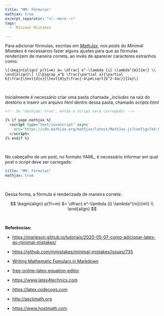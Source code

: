 ```yaml
---
title: "MM: Fórmulas"
mathjax: true
excerpt_separator: "<!--more-->"
tags:
  -  Minimal Mistakes

---
```


Para adicionar fórmulas, escritas em [*MathJax*](https://www.mathjax.org/), nos *posts* do *Minimal Mistakes* é necessários fazer alguns ajustes para que as fórmulas renderizem de maneira correta, ao invés de aparecer caracteres estranhos como:

```
\[\begin{align} p(Yi=m) &= \dfrac{ e^-\lambda {i} \lambda^{m}}{m!} \\ \end{align}\] \[\bigcap_a^b \frac{\partial a}{\partial b}\frac{\text{d}x}{\text{d}y}\frac{-b\pm\sqrt{b^2-4ac}}{2a}\]
```

<br>

Inicialmente é necessário criar uma pasta chamada *_includes* na raiz do diretório e inserir um arquivo *html* dentro dessa pasta, chamado *scripts.html*

```html
<!-- Se "mathjax: true", então o script será carregado! -->

{% if page.mathjax %}
  <script type="text/javascript" async
​    src="https://cdn.mathjax.org/mathjax/latest/MathJax.js?config=TeX-MML-AM_CHTML">
  </script>
{% endif %}
```

<br>

No cabeçalho de um post, no formato  YAML, é necessário informar em qual post o *script* deve ser carregado.

```yaml
title: "MM: Fórmulas"
mathjax: true
```

<br>

Dessa forma, a fórmula é renderizada de maneira correta:

$$
\begin{align}
  p(Yi=m) &= \dfrac{ e^-\lambda {i} \lambda^{m}}{m!} \\
\end{align}
$$



<br>

**Referências:**

- https://marleson.github.io/tutoriais/2020-05-07-como-adicionar-latex-ao-minimal-mistakes/
- https://github.com/mmistakes/minimal-mistakes/issues/735

- [Writing Mathematic Fomulars in Markdown](https://csrgxtu.github.io/2015/03/20/Writing-Mathematic-Fomulars-in-Markdown/)
- [free-online-latex-equation-editor](http://www.sciweavers.org/free-online-latex-equation-editor)
- https://www.latex4technics.com
- https://latex.codecogs.com
- http://asciimath.org
- https://www.hostmath.com

